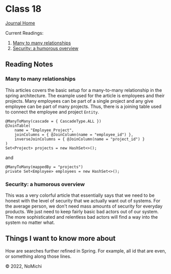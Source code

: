 # Class 18

[Journal Home](README.md)

Current Readings:

1. [Many to many relationships](https://www.baeldung.com/hibernate-many-to-many)
2. [Security: a humorous overview](https://scholar.harvard.edu/files/mickens/files/thisworldofours.pdf)

## Reading Notes

### Many to many relationships

This articles covers the basic setup for a many-to-many relationship in the spring architecture. The example used for the article is employees and their projects. Many employees can be part of a single project and any give employee can be part of many projects. Thus, there is a joining table used to connect the employee and project `Entity`.

    @ManyToMany(cascade = { CascadeType.ALL })
    @JoinTable(
        name = "Employee_Project", 
        joinColumns = { @JoinColumn(name = "employee_id") }, 
        inverseJoinColumns = { @JoinColumn(name = "project_id") }
    )
    Set<Project> projects = new HashSet<>();

and 

    @ManyToMany(mappedBy = "projects")
    private Set<Employee> employees = new HashSet<>();

### Security: a humorous overview

This was a very colorful article that essentially says that we need to be honest with the level of security that we actually want out of systems. For the average person, we don't need mass amounts of security for everyday products. We just need to keep fairly basic bad actors out of our system. The more sophisticated and relentless bad actors will find a way into the system no matter what.

## Things I want to know more about

How are searches further refined in Spring. For example, all id that are even, or something along those lines.

&copy; 2022, NoMichi
